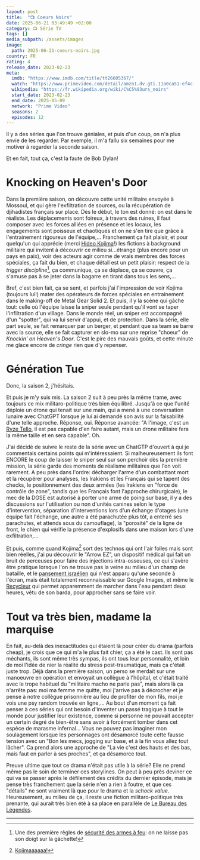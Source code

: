 ```yaml
---
layout: post
title:  "📺 Coeurs Noirs"
date: 2025-06-21 03:49:49 +02:00
category: 📺 Série TV
tags: []
media_subpath: /assets/images
image:
  path: 2025-06-21-coeurs-noirs.jpg
country: FR
rating: 4
release_date: 2023-02-23
meta:
  imdb: "https://www.imdb.com/title/tt26605367/"
  watch: "https://www.primevideo.com/detail/amzn1.dv.gti.11a0ca51-ef4c-4d44-bb01-535eecbe2520"
  wikipedia: "https://fr.wikipedia.org/wiki/C%C5%93urs_noirs"
  start_date: 2023-02-23
  end_date: 2025-05-09
  network: "Prime Video"
  seasons: 2
  episodes: 12
---
```


Il y a des séries que l'on trouve géniales, et puis d'un coup, on n'a plus envie de les regarder. Par exemple, il m'a fallu six semaines pour me motiver à regarder la seconde saison.

Et en fait, tout ça, c'est la faute de Bob Dylan!

# Knocking on Heaven's Door

Dans la première saison, on découvre cette unité militaire envoyée à Mossoul, et qui gère l'exfiltration de sources, ou la récupération de djihadistes français sur place. Dès le début, le ton est donné: on est dans le réaliste. Les déplacements sont foireux, à travers des ruines, il faut composer avec les forces alliées en présence et les locaux, les engagements sont poisseux et chaotiques et on ne s'en tire que grâce à l'entrainement rigoureux de l'équipe,... Franchement ça fait plaisir, et pour quelqu'un qui apprécie (merci [Hideo Kojima](/posts/metal-gear-solid-oeuvre-culte/)!) les fictions à background militaire qui invitent à découvrir ce milieu si...étrange (plus encore pour un pays en paix), voir des acteurs agir comme de vrais membres des forces spéciales, ça fait du bien, et chaque détail est un petit plaisir: respect de la _trigger discipline_[^1], ça communique, ça se déplace, ça se couvre, ça s'amuse pas à se jeter dans la bagarre en tirant dans tous les sens,...

Bref, c'est bien fait, ça se sent, et parfois j'ai l'impression de voir Kojima (toujours lui!) mater des opérateurs de forces spéciales en entrainement dans le making-off de Metal Gear Solid 2. Et puis, il y la scène qui gâche tout: celle où l'équipe laisse la sniper seule pendant qu'il  vont se taper l'infiltration d'un village. Dans le monde réel, un sniper est accompagné d'un "spotter", qui va lui servir d'appui, et de protection. Dans la série, elle part seule, se fait remarquer par un berger, et pendant que sa team se barre avec la source, elle se fait capturer en slo-mo sur une reprise "choeur" de *Knockin' on Heaven's Door*. C'est le pire des mauvais goûts, et cette minute me glace encore de *cringe* rien que d'y repenser.

# Génération Tue

Donc, la saison 2, j'hésitais.

Et puis je m'y suis mis. La saison 2 suit à peu près la même trame, avec toujours ce mix militaro-politique très bien équilibré. Jusqu'à ce que l'unité déploie un drone qui tenait sur une main, qui a mené à une conversation lunaire avec ChatGPT lorsque je lui ai demandé son avis sur la faisabilité d'une telle approche. Réponse, oui. Réponse avancée: "A l'image, c'est un [Ryze Tello](https://www.ryzerobotics.com/fr/tello), il est pas capable d'en faire autant, mais un drone militaire fera la même taille et en sera capable". Oh.

J'ai décidé de suivre le reste de la série avec un ChatGTP d'ouvert à qui je commentais certains points qui m'intéressaient. Si malheureusement ils font ENCORE le coup de laisser le sniper seul sur son perchoir dès la première mission, la série garde des moments de réalisme militaires que l'on voit rarement. A peu près dans l'ordre: décharger l'arme d'un combattant mort et la récupérer pour analyses, les Irakiens et les Français qui se tapent des checks, le positionnement des deux armées (les Irakiens en "force de contrôle de zone", tandis que les Français font l'approche chirurgicale), le mec de la DGSE est autorisé à porter une arme de poing sur base, il y a des discussions sur l'utilisation ou non d'unités canines selon le type d'intervention, séparation d'interventions lors d'un échange d'otages (une équipe fait l'échange, une autre a été parachutée plus tôt, a enterré ses parachutes, et attends sous du camouflage), la "porosité" de la ligne de front, le chien qui vérifie la présence d'explosifs dans une maison lors d'une exfiltration,...

Et puis, comme quand Kojima[^2] sort des technos qui ont l'air folles mais sont bien réelles, j'ai pu découvrir le "Arrow EZ", un dispositif médical qui fait un bruit de perceuses pour faire des injections intra-osseuses, ce qui s'avère être pratique lorsque l'on ne trouve pas la veine au milieu d'un champ de bataille, et le [<i class="fab fa-wikipedia-w"></i> pansement israélien](https://fr.wikipedia.org/wiki/Pansement_isra%C3%A9lien) qui n'est apparu qu'une seconde à l'écran, mais était totalement reconnaissable sur Google Images, et même le [<i class="fab fa-wikipedia-w"></i> Recycleur](https://fr.wikipedia.org/wiki/Recycleur) qui permet apparemment de marcher dans l'eau pendant deux heures, vêtu de son barda, pour approcher sans se faire voir.

# Tout va très bien, madame la marquise

En fait, au-delà des inexactitudes qui étaient là pour créer du drama (parfois cheap), je crois que ce qui m'a le plus fait chier, ça a été le cast. Ils sont pas méchants, ils sont même très sympas, ils ont tous leur personnalité, et loin de moi l'idée de nier la réalité du stress post-traumatique, mais ça c'était juste trop. Déjà dans la première saison, un perso se merdait sur une manoeuvre en opération et envoyait un collègue à l'hôpital, et c'était traité avec le trope habituel du "militaire macho ne parle pas", mais alors là ça n'arrête pas: moi ma femme me quitte, moi j'arrive pas à décrocher et je pense à notre collègue prisonnière au lieu de profiter de mon fils, moi je vois une psy random trouvée en ligne,... Au bout d'un moment ça fait penser à ces séries qui ont besoin d'inventer un passé tragique à tout le monde pour justifier leur existence, comme si personne ne pouvait accepter un certain degré de bien-être sans avoir à forcément tomber dans cet espèce de marasme infernal... Vous ne pouvez pas imaginer mon soulagement lorsque les personnages ont désamorcé toute cette fausse tension avec un "Bon les mecs, jogging sur base, et à la fin vous allez tout lâcher". Ca prend alors une approche de "La vie c'est des hauts et des bas, mais faut en parler à ses proches", et ça désamorce tout.

Preuve ultime que tout ce drama n'était pas utile à la série? Elle ne prend même pas le soin de terminer ces storylines. On peut à peu près deviner ce qui va se passer après le défilement des crédits du dernier épisode, mais je pense très franchement que la série n'en a rien à foutre, et que ces "détails" ne sont vraiment là que pour le drama et la _schock value_. Heureusement, au milieu de ça, il reste une fiction militaro-politique très prenante, qui aurait très bien été à sa place en parallèle de [<i class="fab fa-wikipedia-w"></i> Le Bureau des Légendes](https://fr.wikipedia.org/wiki/Le_Bureau_des_l%C3%A9gendes).

* * *
[^1]: Une des première règles de [<i class="fab fa-wikipedia-w"></i> sécurité des armes à feu](https://fr.wikipedia.org/wiki/S%C3%A9curit%C3%A9_des_armes_%C3%A0_feu): on ne laisse pas son doigt sur la gâchette!
[^2]: [<i class="fab fa-youtube"></i> Kojimaaaaaa!](https://www.youtube.com/watch?v=5I7pukuy8sQ#t=17m50s)